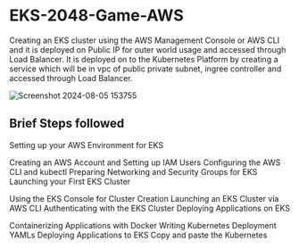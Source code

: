 # EKS-2048-Game-AWS
 Creating an EKS cluster using the AWS Management Console or AWS CLI and it is deployed on Public IP for outer world usage and accessed through Load Balancer. It is deployed on to the Kubernetes Platform by creating a service which will be in vpc of public private subnet, ingree controller and accessed through Load Balancer.


![Screenshot 2024-08-05 153755](https://github.com/user-attachments/assets/7c8fd7cd-835a-4972-b00e-dd0482ec7b11)


## Brief Steps followed

Setting up your AWS Environment for EKS

Creating an AWS Account and Setting up IAM Users
Configuring the AWS CLI and kubectl
Preparing Networking and Security Groups for EKS
Launching your First EKS Cluster

Using the EKS Console for Cluster Creation
Launching an EKS Cluster via AWS CLI
Authenticating with the EKS Cluster
Deploying Applications on EKS

Containerizing Applications with Docker
Writing Kubernetes Deployment YAMLs
Deploying Applications to EKS
Copy and paste the Kubernetes 
